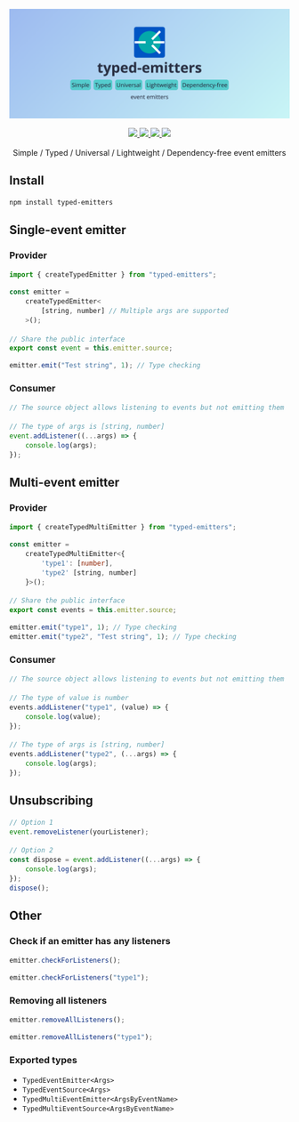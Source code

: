 ![typed-emitters | Simple, Typed, Universal, Lightweight, Dependency-free event emitters](https://raw.githubusercontent.com/denvifer/typed-emitters/master/docs/image.png)

<div align="center">
  <a href="https://bundlephobia.com/package/typed-emitters" alt=“bundlephobia min”>
      <img src="https://img.shields.io/bundlephobia/min/typed-emitters" />
  </a>
  <a href="https://bundlephobia.com/package/typed-emitters" alt=“bundlephobia minzip”>
      <img src="https://img.shields.io/bundlephobia/minzip/typed-emitters" />
  </a>
  <a href="https://github.com/denvifer/typed-emitters/blob/master/LICENSE" alt=“license”>
      <img src="https://img.shields.io/github/license/denvifer/typed-emitters" />
  </a>
  <a href="https://www.npmjs.com/package/typed-emitters?activeTab=versions" alt=“version”>
      <img src="https://img.shields.io/npm/v/typed-emitters" />
  </a>
</div>

<br />

<div align="center">Simple / Typed / Universal / Lightweight / Dependency-free event emitters</div>

## Install

```bash
npm install typed-emitters
```

## Single-event emitter

### Provider

```typescript
import { createTypedEmitter } from "typed-emitters";
```

```typescript
const emitter =
    createTypedEmitter<
        [string, number] // Multiple args are supported
    >();

// Share the public interface
export const event = this.emitter.source;
```

```typescript
emitter.emit("Test string", 1); // Type checking
```

### Consumer

```typescript
// The source object allows listening to events but not emitting them

// The type of args is [string, number]
event.addListener((...args) => {
    console.log(args);
});
```

## Multi-event emitter

### Provider

```typescript
import { createTypedMultiEmitter } from "typed-emitters";
```

```typescript
const emitter =
    createTypedMultiEmitter<{
        'type1': [number],
        'type2' [string, number]
    }>();

// Share the public interface
export const events = this.emitter.source;
```

```typescript
emitter.emit("type1", 1); // Type checking
emitter.emit("type2", "Test string", 1); // Type checking
```

### Consumer

```typescript
// The source object allows listening to events but not emitting them

// The type of value is number
events.addListener("type1", (value) => {
    console.log(value);
});

// The type of args is [string, number]
events.addListener("type2", (...args) => {
    console.log(args);
});
```

## Unsubscribing

```typescript
// Option 1
event.removeListener(yourListener);

// Option 2
const dispose = event.addListener((...args) => {
    console.log(args);
});
dispose();
```

## Other

### Check if an emitter has any listeners

```typescript
emitter.checkForListeners();
```

```typescript
emitter.checkForListeners("type1");
```

### Removing all listeners

```typescript
emitter.removeAllListeners();
```

```typescript
emitter.removeAllListeners("type1");
```

### Exported types

-   `TypedEventEmitter<Args>`
-   `TypedEventSource<Args>`
-   `TypedMultiEventEmitter<ArgsByEventName>`
-   `TypedMultiEventSource<ArgsByEventName>`
